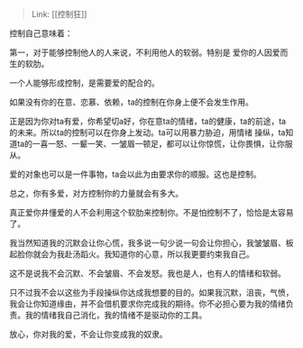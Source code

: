 > Link: [[控制狂]]

控制自己意味着：

第一，对于能够控制他人的人来说，不利用他人的软弱。特别是
爱你的人因爱而生的软肋。

一个人能够形成控制，是需要爱的配合的。

如果没有你的在意、恋慕、依赖，ta的控制在你身上便不会发生作用。

正是因为你对ta有爱，你希望切a好，你在意ta的情绪，ta的健康，ta的前途，ta的未来。所以ta的控制可以在你身上发动。ta可以用暴力胁迫，用情绪
操纵，ta知道ta的一喜一怒、一颦一笑、一皱眉一顿足，都可以让你惊慌，让你畏惧，让你服从。

爱的对象也可以是一件事物，ta会以此为由要求你的顺服。这也是控制。

总之，你有多爱，对方控制你的力量就会有多大。

真正爱你井懂爱的人不会利用这个软肋来控制你。不是怕控制不了，恰恰是太容易了。

我当然知道我的沉默会让你心慌，我多说一句少说一句会让你担心，我皱皱眉、板起脸你就会为我赴汤蹈火。我知道你的心意，所以我更要约束我自己。

这不是说我不会沉默、不会皱眉、不会发怒。我也是人，也有人的情绪和软弱。

只不过我不会以这些为手段操纵你达成我想要的目的。如果我沉默，沮丧，气愤，我会让你知道缘由，并不会借机要求你完成我的期待。你不必担心要为我的情绪负责。我的情绪我自己消化，我的情绪不是驱动你的工具。

放心，你对我的爱，不会让你变成我的奴隶。